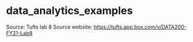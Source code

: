 # data_analytics_examples
Source: Tufts lab 8
Source website: https://tufts.app.box.com/v/DATA200-FY21-Lab8
